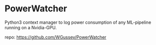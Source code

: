 # PowerWatcher
Python3 context manager to log power consumption of any ML-pipeline running on a Nvidia-GPU.

repo: https://github.com/WGussev/PowerWatcher